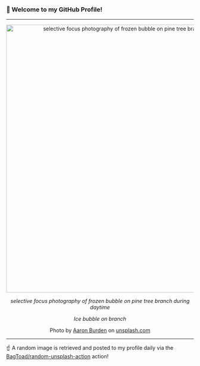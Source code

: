 ### 👋 Welcome to my GitHub Profile!

----

<div align="center">
  <img width="720" src="https://images.unsplash.com/photo-1484538162795-891443f6074f?crop=entropy&cs=tinysrgb&fit=max&fm=jpg&ixid=M3w1NTI0OTR8MHwxfHJhbmRvbXx8fHx8fHx8fDE3MTIyMTA5NDl8&ixlib=rb-4.0.3&q=80&w=1080" alt="selective focus photography of frozen bubble on pine tree branch during daytime">
  
  <em>selective focus photography of frozen bubble on pine tree branch during daytime</em>
  
  <em>Ice bubble on branch</em>
  
  Photo by [Aaron Burden](http://aaronburden.com) on [unsplash.com](https://unsplash.com/)
</div>

----

☝️ A random image is retrieved and posted to my profile daily via the [BagToad/random-unsplash-action](https://github.com/BagToad/random-unsplash-action) action!
